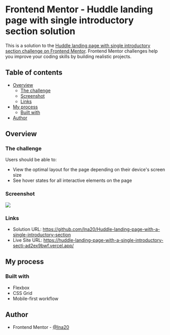 # Frontend Mentor - Huddle landing page with single introductory section solution

This is a solution to the [Huddle landing page with single introductory section challenge on Frontend Mentor](https://www.frontendmentor.io/challenges/huddle-landing-page-with-a-single-introductory-section-B_2Wvxgi0). Frontend Mentor challenges help you improve your coding skills by building realistic projects. 

## Table of contents

- [Overview](#overview)
  - [The challenge](#the-challenge)
  - [Screenshot](#screenshot)
  - [Links](#links)
- [My process](#my-process)
  - [Built with](#built-with)
- [Author](#author)

## Overview

### The challenge

Users should be able to:

- View the optimal layout for the page depending on their device's screen size
- See hover states for all interactive elements on the page

### Screenshot

![](./![obraz](https://user-images.githubusercontent.com/49551246/111865647-896a9600-8968-11eb-9b09-02dde7fbfe10.png)
)

### Links

- Solution URL: https://github.com/Ina20/Huddle-landing-page-with-a-single-introductory-section
- Live Site URL: https://huddle-landing-page-with-a-single-introductory-secti-ad2ex9bwf.vercel.app/

## My process

### Built with

- Flexbox
- CSS Grid
- Mobile-first workflow

## Author

- Frontend Mentor - [@Ina20](https://www.frontendmentor.io/profile/Ina20)
